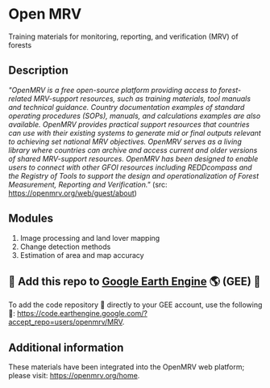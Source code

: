 # Open MRV
Training materials for monitoring, reporting, and verification (MRV) of forests

## Description
*"OpenMRV is a free open-source platform providing access to forest-related MRV-support resources, such as training materials, tool manuals and technical guidance. Country documentation examples of standard operating procedures (SOPs), manuals, and calculations examples are also available. OpenMRV provides practical support resources that countries can use with their existing systems to generate mid or final outputs relevant to achieving set national MRV objectives. OpenMRV serves as a living library where countries can archive and access current and older versions of shared MRV-support resources. OpenMRV has been designed to enable users to connect with other GFOI resources including REDDcompass and the Registry of Tools to support the design and operationalization of Forest Measurement, Reporting and Verification."* (src: https://openmrv.org/web/guest/about)

## Modules
1. Image processing and land lover mapping
2. Change detection methods
3. Estimation of area and map accuracy

## 📢 Add this repo to [Google Earth Engine](https://code.earthengine.google.com/) 🌎 (GEE) 📢
To add the code repository 💾 directly to your GEE account, use the following 🔗:
https://code.earthengine.google.com/?accept_repo=users/openmrv/MRV.

## Additional information
These materials have been integrated into the OpenMRV web platform; please visit: https://openmrv.org/home.
